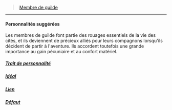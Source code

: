 ﻿---
!Items
Name: Personnalités suggérées
Id: background_membredeguilde_hd.md#personnalités-suggérées
ParentLink: background_membredeguilde_hd.md#membre-de-guilde
ParentName: Membre de guilde
NameLevel: 4
Attributes: {}
AttributesDictionary: >+
  {}

Description: >+
  Les membres de guilde font partie des rouages essentiels de la vie des cités, et ils deviennent de précieux alliés pour leurs compagnons lorsqu'ils décident de partir à l'aventure. Ils accordent toutefois une grande importance au gain pécuniaire et au confort matériel.

---
> [Membre de guilde](hd_background_membredeguilde.md)

---

#### Personnalités suggérées

Les membres de guilde font partie des rouages essentiels de la vie des cités, et ils deviennent de précieux alliés pour leurs compagnons lorsqu'ils décident de partir à l'aventure. Ils accordent toutefois une grande importance au gain pécuniaire et au confort matériel.



##### [Trait de personnalité](hd_background_membredeguilde_trait_de_personnalite.md)



##### [Idéal](hd_background_membredeguilde_ideal.md)



##### [Lien](hd_background_membredeguilde_lien.md)



##### [Défaut](hd_background_membredeguilde_defaut.md)

